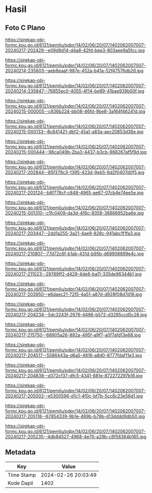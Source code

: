 # Hasil

## Foto C Plano

https://sirekap-obj-formc.kpu.go.id/6121/pemilu/pdpr/14/02/06/20/07/1402062007007-20240217-202429--e09d9d14-d4a8-42fd-bee3-803aee9a5fcc.jpg

https://sirekap-obj-formc.kpu.go.id/6121/pemilu/pdpr/14/02/06/20/07/1402062007007-20240214-235603--aeb6eaaf-987e-452a-b41a-52f47576db26.jpg

https://sirekap-obj-formc.kpu.go.id/6121/pemilu/pdpr/14/02/06/20/07/1402062007007-20240214-235847--76855ec0-4055-4f14-be89-41bae939b50f.jpg

https://sirekap-obj-formc.kpu.go.id/6121/pemilu/pdpr/14/02/06/20/07/1402062007007-20240215-000005--c836b224-bb08-46fd-9be8-3a164f46241d.jpg

https://sirekap-obj-formc.kpu.go.id/6121/pemilu/pdpr/14/02/06/20/07/1402062007007-20240215-000133--8c841421-dbf2-45a1-a83a-aec20853d36e.jpg

https://sirekap-obj-formc.kpu.go.id/6121/pemilu/pdpr/14/02/06/20/07/1402062007007-20240215-000444--98ca049b-2ba3-4437-b3cb-988267af5f9d.jpg

https://sirekap-obj-formc.kpu.go.id/6121/pemilu/pdpr/14/02/06/20/07/1402062007007-20240217-202844--85f379c3-1395-423d-9eb5-6d2f0407d0f5.jpg

https://sirekap-obj-formc.kpu.go.id/6121/pemilu/pdpr/14/02/06/20/07/1402062007007-20240217-203124--b8f778cf-c848-4965-ae67-07cb4e74ee5e.jpg

https://sirekap-obj-formc.kpu.go.id/6121/pemilu/pdpr/14/02/06/20/07/1402062007007-20240215-001310--c1fc0409-da3d-4f8c-9358-36866952ba6e.jpg

https://sirekap-obj-formc.kpu.go.id/6121/pemilu/pdpr/14/02/06/20/07/1402062007007-20240217-203447--2dd1a255-3a21-4ae9-828c-941abc1f1fa3.jpg

https://sirekap-obj-formc.kpu.go.id/6121/pemilu/pdpr/14/02/06/20/07/1402062007007-20240217-210807--77d72c6f-b1ab-431d-b95b-d68908899e4c.jpg

https://sirekap-obj-formc.kpu.go.id/6121/pemilu/pdpr/14/02/06/20/07/1402062007007-20240217-211023--29789ff2-d429-4de8-ba11-335de96344b1.jpg

https://sirekap-obj-formc.kpu.go.id/6121/pemilu/pdpr/14/02/06/20/07/1402062007007-20240217-203950--e6daec21-72f5-4a51-a87d-d928f08d7d19.jpg

https://sirekap-obj-formc.kpu.go.id/6121/pemilu/pdpr/14/02/06/20/07/1402062007007-20240217-204234--5dc3243f-2676-4486-b572-d3285ccd5c28.jpg

https://sirekap-obj-formc.kpu.go.id/6121/pemilu/pdpr/14/02/06/20/07/1402062007007-20240217-215750--68905a26-892a-495f-a9f7-a0f7afd13e68.jpg

https://sirekap-obj-formc.kpu.go.id/6121/pemilu/pdpr/14/02/06/20/07/1402062007007-20240217-204517--5586443a-d6a5-4816-a8d0-8777fdaf11e3.jpg

https://sirekap-obj-formc.kpu.go.id/6121/pemilu/pdpr/14/02/06/20/07/1402062007007-20240217-204838--d372cf37-dfc5-4341-881e-872272297b16.jpg

https://sirekap-obj-formc.kpu.go.id/6121/pemilu/pdpr/14/02/06/20/07/1402062007007-20240217-205002--e5300596-d1c1-4f0c-bf7b-5cc8c23e56d1.jpg

https://sirekap-obj-formc.kpu.go.id/6121/pemilu/pdpr/14/02/06/20/07/1402062007007-20240217-205118--67854339-9b1e-469b-b79b-d13dddd9db50.jpg

https://sirekap-obj-formc.kpu.go.id/6121/pemilu/pdpr/14/02/06/20/07/1402062007007-20240217-205235--4db84527-4968-4e70-a29b-c8f58364b165.jpg


## Metadata

| Key        | Value               |
| ---------- | ------------------- |
| Time Stamp | 2024-02-26 20:03:49 |
| Kode Dapil | 1402                |



